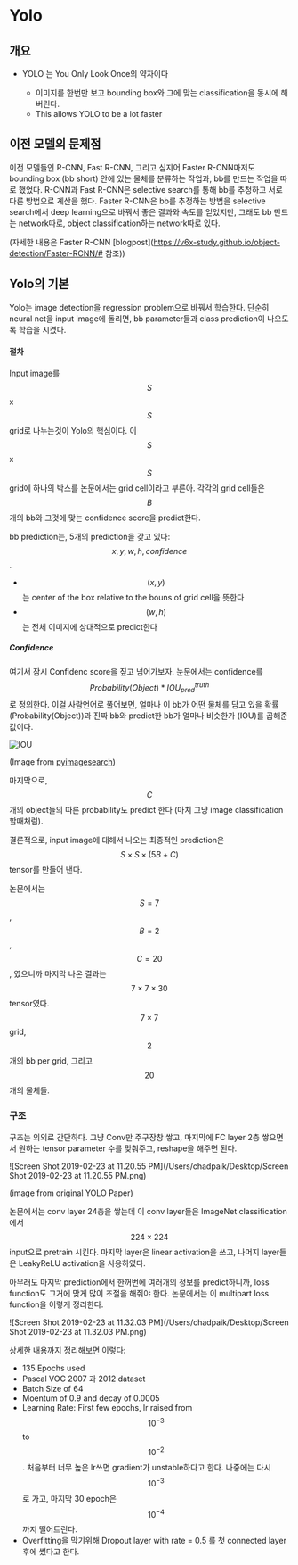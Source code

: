 
# Yolo



## 개요

- YOLO 는 You Only Look Once의 약자이다 

  - 이미지를 한번만 보고 bounding box와 그에 맞는 classification을 동시에 해버린다.
  - This allows YOLO to be a lot faster 

## 이전 모델의 문제점 

이전 모델들인 R-CNN, Fast R-CNN, 그리고 심지어 Faster R-CNN마저도 bounding box (bb short) 안에 있는 물체를 분류하는 작업과, bb를 만드는 작업을 따로 했었다. R-CNN과 Fast R-CNN은 selective search를 통해 bb를 추청하고 서로 다른 방법으로 계산을 했다. Faster R-CNN은 bb를 추정하는 방법을 selective search에서 deep learning으로 바꿔서 좋은 결과와 속도를 얻었지만, 그래도 bb 만드는 network따로, object classification하는 network따로 있다. 

(자세한 내용은 Faster R-CNN [blogpost](https://v6x-study.github.io/object-detection/Faster-RCNN/# 참조))

## Yolo의 기본

Yolo는 image detection을 regression problem으로 바꿔서 학습한다. 단순히 neural net을 input image에 돌리면, bb parameter들과 class prediction이 나오도록 학습을 시켰다.

#### 절차 

Input image를 $$S$$x$$S$$ grid로 나누는것이 Yolo의 핵심이다. 이  $$S$$x$$S$$ grid에 하나의 박스를 논문에서는 grid cell이라고 부른아. 각각의 grid cell들은 $$B$$개의 bb와 그것에 맞는 confidence score을 predict한다. 

bb prediction는, 5개의 prediction을 갖고 있다: $$x,y,w,h,confidence$$.

- $$(x,y)$$는 center of the box relative to the bouns of grid cell을 뜻한다 
- $$(w,h)$$ 는 전체 이미지에 상대적으로 predict한다 

##### Confidence

여기서 잠시 Confidenc score을 짚고 넘어가보자. 눈문에서는 confidence를 $$Probability(Object)*IOU^{truth}_{pred}$$ 로 정의한다. 이걸 사람언어로 풀어보면, 얼마나 이 bb가 어떤 물체를 담고 있을 확률(Probability(Object))과 진짜 bb와 predict한 bb가 얼마나 비슷한가 (IOU)를 곱해준 값이다. 

![IOU](/Users/chadpaik/Desktop/iou_equation.png)

(Image from [pyimagesearch]( https://www.pyimagesearch.com/2016/11/07/intersection-over-union-iou-for-object-detection/))

마지막으로, $$C$$ 개의 object들의 따른 probability도 predict 한다 (마치 그냥 image classification할때처럼).

결론적으로, input image에 대헤서 나오는 최종적인 prediction은 $$S \times S \times (5B + C)$$tensor를 만들어 낸다. 

논문에서는 $$S = 7$$, $$B=2$$, $$C=20$$, 였으니까 마지막 나온 결과는 $$7 \times 7 \times 30$$tensor였다. $$7 \times 7$$ grid, $$2$$ 개의 bb per grid, 그리고 $$20$$개의 물체들. 



### 구조 

구조는 의외로 간단하다. 그냥 Conv만 주구장창 쌓고, 마지막에 FC layer 2층 쌓으면서  원하는 tensor parameter 수를 맞춰주고, reshape을 해주면 된다.

![Screen Shot 2019-02-23 at 11.20.55 PM](/Users/chadpaik/Desktop/Screen Shot 2019-02-23 at 11.20.55 PM.png)

(image from original YOLO Paper)

논문에서는 conv layer 24층을 쌓는데 이 conv layer들은 ImageNet classification에서 $$224 \times 224$$ input으로 pretrain 시킨다. 마지막 layer은 linear activation을 쓰고, 나머지 layer들은 LeakyReLU activation을 사용하였다.

아무래도 마지막 prediction에서 한꺼번에  여러개의 정보를 predict하니까, loss function도 그거에 맞게 많이 조절을 해줘야 한다. 논문에서는 이 multipart loss function을 이렇게 정리한다. 

![Screen Shot 2019-02-23 at 11.32.03 PM](/Users/chadpaik/Desktop/Screen Shot 2019-02-23 at 11.32.03 PM.png)

상세한 내용까지 정리해보면 이렇다:

- 135 Epochs used
- Pascal VOC 2007 과 2012 dataset 
- Batch Size of 64
- Moentum of 0.9 and decay of 0.0005
- Learning Rate: First few epochs, lr raised from $$10^{-3}$$ to $$10^{-2}$$. 처음부터 너무 높은 lr쓰면 gradient가 unstable하다고 한다. 나중에는 다시 $$10^{-3}$$로 가고, 마지막 30 epoch은 $$10^{-4}$$ 까지 떨어트린다. 
- Overfitting을 막기위해 Dropout layer with rate = 0.5 를 첫 connected layer후에 썼다고 한다. 

